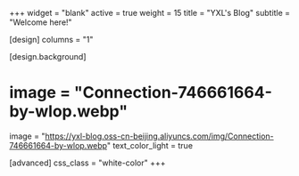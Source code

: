 +++
widget = "blank"
active = true
weight = 15
title = "YXL's Blog"
subtitle = "Welcome here!"

[design]
  columns = "1"

[design.background]
  # image = "Connection-746661664-by-wlop.webp"
  image = "https://yxl-blog.oss-cn-beijing.aliyuncs.com/img/Connection-746661664-by-wlop.webp"
  text_color_light = true

[advanced]
  css_class = "white-color"
+++
